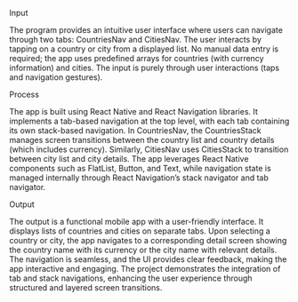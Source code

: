 Input

The program provides an intuitive user interface where users can navigate through two tabs: CountriesNav and CitiesNav. The user interacts by tapping on a country or city from a displayed list. No manual data entry is required; the app uses predefined arrays for countries (with currency information) and cities. The input is purely through user interactions (taps and navigation gestures).

Process

The app is built using React Native and React Navigation libraries. It implements a tab-based navigation at the top level, with each tab containing its own stack-based navigation. In CountriesNav, the CountriesStack manages screen transitions between the country list and country details (which includes currency). Similarly, CitiesNav uses CitiesStack to transition between city list and city details. The app leverages React Native components such as FlatList, Button, and Text, while navigation state is managed internally through React Navigation’s stack navigator and tab navigator.

Output

The output is a functional mobile app with a user-friendly interface. It displays lists of countries and cities on separate tabs. Upon selecting a country or city, the app navigates to a corresponding detail screen showing the country name with its currency or the city name with relevant details. The navigation is seamless, and the UI provides clear feedback, making the app interactive and engaging. The project demonstrates the integration of tab and stack navigations, enhancing the user experience through structured and layered screen transitions.

